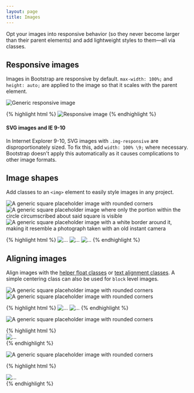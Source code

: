 ```yaml
---
layout: page
title: Images
---
```


Opt your images into responsive behavior (so they never become larger than their parent elements) and add lightweight styles to them—all via classes.

## Responsive images

Images in Bootstrap are responsive by default. `max-width: 100%;` and `height: auto;` are applied to the image so that it scales with the parent element.

<div class="bs-example">
  <img data-src="holder.js/100%x250" class="img-responsive" alt="Generic responsive image">
</div>

{% highlight html %}
<img src="..." class="img-responsive" alt="Responsive image">
{% endhighlight %}

<div class="bs-callout bs-callout-warning">
  <h4>SVG images and IE 9-10</h4>
  <p>In Internet Explorer 9-10, SVG images with <code>.img-responsive</code> are disproportionately sized. To fix this, add <code>width: 100% \9;</code> where necessary. Bootstrap doesn't apply this automatically as it causes complications to other image formats.</p>
</div>

## Image shapes

Add classes to an `<img>` element to easily style images in any project.

<div class="bs-example bs-example-images">
  <img data-src="holder.js/200x200" class="img-rounded" alt="A generic square placeholder image with rounded corners">
  <img data-src="holder.js/200x200" class="img-circle" alt="A generic square placeholder image where only the portion within the circle circumscribed about said square is visible">
  <img data-src="holder.js/200x200" class="img-thumbnail" alt="A generic square placeholder image with a white border around it, making it resemble a photograph taken with an old instant camera">
</div>

{% highlight html %}
<img src="..." alt="..." class="img-rounded">
<img src="..." alt="..." class="img-circle">
<img src="..." alt="..." class="img-thumbnail">
{% endhighlight %}

## Aligning images

Align images with the [helper float classes](/components/helpers) or [text alignment classes](/components/helpers). A simple centering class can also be used for `block` level images.

<div class="bs-example bs-example-images">
  <img data-src="holder.js/200x200" class="img-rounded pull-left" alt="A generic square placeholder image with rounded corners">
  <img data-src="holder.js/200x200" class="img-rounded pull-right" alt="A generic square placeholder image with rounded corners">
</div>

{% highlight html %}
<img src="..." class="img-rounded pull-left" alt="...">
<img src="..." class="img-rounded pull-right" alt="...">
{% endhighlight %}

<div class="bs-example bs-example-images">
  <img data-src="holder.js/200x200" class="img-rounded center-block" style="display: block;" alt="A generic square placeholder image with rounded corners">
</div>

{% highlight html %}
<img src="..." class="img-rounded center-block" style="display: block;" alt="...">
{% endhighlight %}

<div class="bs-example bs-example-images">
  <div class="text-center">
    <img data-src="holder.js/200x200" class="img-rounded" alt="A generic square placeholder image with rounded corners">
  </div>
</div>

{% highlight html %}
<div class="text-center">
  <img src="..." class="img-rounded" alt="...">
</div>
{% endhighlight %}
